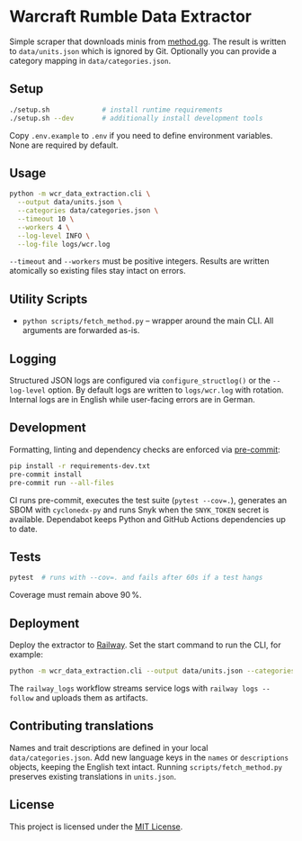 # Warcraft Rumble Data Extractor

Simple scraper that downloads minis from [method.gg](https://www.method.gg/warcraft-rumble/minis). The result is written to `data/units.json` which is ignored by Git. Optionally you can provide a category mapping in `data/categories.json`.

## Setup

```bash
./setup.sh             # install runtime requirements
./setup.sh --dev       # additionally install development tools
```

Copy `.env.example` to `.env` if you need to define environment variables. None are required by default.

## Usage

```bash
python -m wcr_data_extraction.cli \
  --output data/units.json \
  --categories data/categories.json \
  --timeout 10 \
  --workers 4 \
  --log-level INFO \
  --log-file logs/wcr.log
```

`--timeout` and `--workers` must be positive integers. Results are written atomically so existing files stay intact on errors.

## Utility Scripts

- `python scripts/fetch_method.py` – wrapper around the main CLI. All arguments are forwarded as-is.

## Logging

Structured JSON logs are configured via `configure_structlog()` or the `--log-level` option. By default logs are written to `logs/wcr.log` with rotation. Internal logs are in English while user-facing errors are in German.

## Development

Formatting, linting and dependency checks are enforced via [pre-commit](https://pre-commit.com/):

```bash
pip install -r requirements-dev.txt
pre-commit install
pre-commit run --all-files
```

CI runs pre-commit, executes the test suite (`pytest --cov=.`), generates an SBOM with `cyclonedx-py` and runs Snyk when the `SNYK_TOKEN` secret is available. Dependabot keeps Python and GitHub Actions dependencies up to date.

## Tests

```bash
pytest  # runs with --cov=. and fails after 60s if a test hangs
```

Coverage must remain above 90 %.

## Deployment

Deploy the extractor to [Railway](https://railway.app/). Set the start command to run the CLI, for example:

```bash
python -m wcr_data_extraction.cli --output data/units.json --categories data/categories.json
```

The `railway_logs` workflow streams service logs with `railway logs --follow` and uploads them as artifacts.

## Contributing translations

Names and trait descriptions are defined in your local `data/categories.json`. Add new language keys in the `names` or `descriptions` objects, keeping the English text intact. Running `scripts/fetch_method.py` preserves existing translations in `units.json`.

## License

This project is licensed under the [MIT License](LICENSE).
